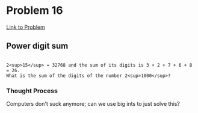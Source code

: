 # Problem 16

[Link to Problem](https://projecteuler.net/problem=16)

## Power digit sum

```

2<sup>15</sup> = 32768 and the sum of its digits is 3 + 2 + 7 + 6 + 8 = 26.
What is the sum of the digits of the number 2<sup>1000</sup>?

```

### Thought Process

Computers don't suck anymore; can we use big ints to just solve this?